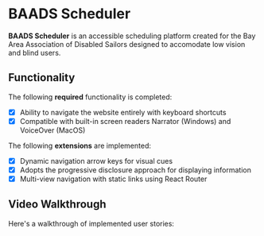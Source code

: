 # BAADS Scheduler
**BAADS Scheduler** is an accessible scheduling platform created for the Bay Area Association of Disabled Sailors designed to accomodate low vision and blind users.

## Functionality

The following **required** functionality is completed:

* [x] Ability to navigate the website entirely with keyboard shortcuts
* [x] Compatible with built-in screen readers Narrator (Windows) and VoiceOver (MacOS)

The following **extensions** are implemented:

* [x] Dynamic navigation arrow keys for visual cues
* [x] Adopts the progressive disclosure approach for displaying information
* [x] Multi-view navigation with static links using React Router

## Video Walkthrough

Here's a walkthrough of implemented user stories:



